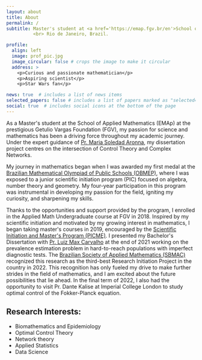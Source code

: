 ```yaml
---
layout: about
title: About
permalink: /
subtitle: Master's student at <a href='https://emap.fgv.br/en'>School of Applied Mathematics (FGV)</a>. 
          <br> Rio de Janeiro, Brazil.

profile:
  align: left
  image: prof_pic.jpg
  image_circular: false # crops the image to make it circular
  address: >
    <p>Curious and passionate mathematician</p> 
    <p>Aspiring scientist</p>
    <p>Star Wars fan</p>

news: true  # includes a list of news items
selected_papers: false # includes a list of papers marked as "selected={true}"
social: true  # includes social icons at the bottom of the page
---
```


As a Master's student at the School of Applied Mathematics (EMAp) at the prestigious Getulio Vargas Foundation (FGV), my passion for science and mathematics has been a driving force throughout my academic journey. Under the expert guidance of [Pr. Maria Soledad Aronna](https://sites.google.com/view/aronna/home), my dissertation project centres on the intersection of Control Theory and Complex Networks.

My journey in mathematics began when I was awarded my first medal at the [Brazilian Mathematical Olympiad of Public Schools (OBMEP)](http://www.obmep.org.br/), where I was exposed to a junior scientific initiation program (PIC) focused on algebra, number theory and geometry. My four-year participation in this program was instrumental in developing my passion for the field, igniting my curiosity, and sharpening my skills. 

Thanks to the opportunities and support provided by the program, I enrolled in the Applied Math Undergraduate course at FGV in 2018. Inspired by my scientific initiation and motivated by my growing interest in mathematics, I began taking master's courses in 2019, encouraged by the [Scientific Initiation and Master's Program (PICME)](https://picme.obmep.org.br/). I presented my Bachelor's Dissertation with [Pr. Luiz Max Carvalho](https://github.com/maxbiostat) at the end of 2021 working on the prevalence estimation problem in hard-to-reach populations with imperfect diagnostic tests. The [Brazilian Society of Applied Mathematics (SBMAC)](https://www.sbmac.org.br/) recognized this research as the third-best Research Initiation Project in the country in 2022. This recognition has only fueled my drive to make further strides in the field of mathematics, and I am excited about the future possibilities that lie ahead. In the final term of 2022, I also had the opportunity to visit Pr. Dante Kalise at Imperial College London to study optimal control of the Fokker-Planck equation.

## Research Interests:

- Biomathematics and Epidemiology
- Optimal Control Theory
- Network theory
- Applied Statistics
- Data Science
